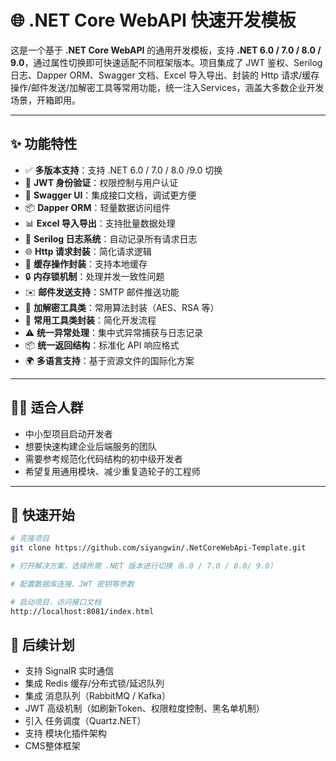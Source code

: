 # 🌐 .NET Core WebAPI 快速开发模板

这是一个基于 **.NET Core WebAPI** 的通用开发模板，支持 **.NET 6.0 / 7.0 / 8.0 / 9.0**，通过属性切换即可快速适配不同框架版本。项目集成了 JWT 鉴权、Serilog 日志、Dapper ORM、Swagger 文档、Excel 导入导出、封装的 Http 请求/缓存操作/邮件发送/加解密工具等常用功能，统一注入Services，涵盖大多数企业开发场景，开箱即用。

---

## ✨ 功能特性

- ✅ **多版本支持**：支持 .NET 6.0 / 7.0 / 8.0 /9.0 切换
- 🔐 **JWT 身份验证**：权限控制与用户认证
- 📄 **Swagger UI**：集成接口文档，调试更方便
- 📦 **Dapper ORM**：轻量数据访问组件
- 📊 **Excel 导入导出**：支持批量数据处理
- 🧾 **Serilog 日志系统**：自动记录所有请求日志
- 🌐 **Http 请求封装**：简化请求逻辑
- 🧠 **缓存操作封装**：支持本地缓存
- 🔒 **内存锁机制**：处理并发一致性问题
- ✉️ **邮件发送支持**：SMTP 邮件推送功能
- 🔐 **加解密工具类**：常用算法封装（AES、RSA 等）
- 🧰 **常用工具类封装**：简化开发流程
- ⚠️ **统一异常处理**：集中式异常捕获与日志记录
- 📦 **统一返回结构**：标准化 API 响应格式
- 🌍 **多语言支持**：基于资源文件的国际化方案

---

## 🧑‍💻 适合人群

- 中小型项目启动开发者  
- 想要快速构建企业后端服务的团队  
- 需要参考规范化代码结构的初中级开发者  
- 希望复用通用模块、减少重复造轮子的工程师  

---

## 🚀 快速开始

```bash
# 克隆项目
git clone https://github.com/siyangwin/.NetCoreWebApi-Template.git

# 打开解决方案，选择所需 .NET 版本进行切换（6.0 / 7.0 / 8.0/ 9.0）

# 配置数据库连接、JWT 密钥等参数

# 启动项目，访问接口文档
http://localhost:8081/index.html
```

## 🔮 后续计划

- 支持 SignalR 实时通信
- 集成 Redis 缓存/分布式锁/延迟队列
- 集成 消息队列（RabbitMQ / Kafka）
- JWT 高级机制（如刷新Token、权限粒度控制、黑名单机制）
- 引入 任务调度（Quartz.NET）
- 支持 模块化插件架构
- CMS整体框架
